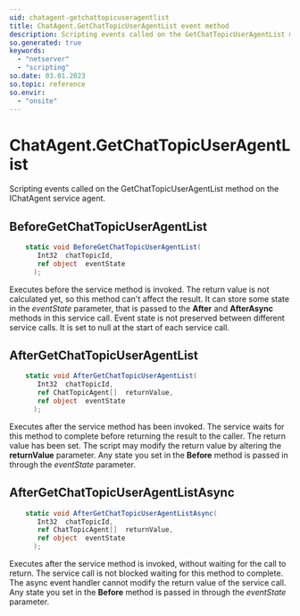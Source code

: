 ```yaml
---
uid: chatagent-getchattopicuseragentlist
title: ChatAgent.GetChatTopicUserAgentList event method
description: Scripting events called on the GetChatTopicUserAgentList method on the ChatAgent service agent.
so.generated: true
keywords:
  - "netserver"
  - "scripting"
so.date: 03.01.2023
so.topic: reference
so.envir:
  - "onsite"
---
```

# ChatAgent.GetChatTopicUserAgentList

Scripting events called on the <see cref='M:SuperOffice.CRM.Services.IChatAgent.GetChatTopicUserAgentList'>GetChatTopicUserAgentList</see> method on the <see cref='IChatAgent'>IChatAgent</see>  service agent.

## BeforeGetChatTopicUserAgentList
```cs
    static void BeforeGetChatTopicUserAgentList(
       Int32  chatTopicId,
       ref object  eventState
      );
```
Executes before the service method is invoked.
The return value is not calculated yet, so this method can't affect the result.
It can store some state in the *eventState* parameter, that is passed to the **After** and **AfterAsync** methods in this service call.
Event state is not preserved between different service calls. It is set to null at the start of each service call.
## AfterGetChatTopicUserAgentList
```cs
    static void AfterGetChatTopicUserAgentList(
       Int32  chatTopicId,
       ref ChatTopicAgent[]  returnValue,
       ref object  eventState
      );
```
Executes after the service method has been invoked. The service waits for this method to complete before returning the result to the caller.
The return value has been set. The script may modify the return value by altering the **returnValue** parameter.
Any state you set in the **Before** method is passed in through the *eventState* parameter.
## AfterGetChatTopicUserAgentListAsync
```cs
    static void AfterGetChatTopicUserAgentListAsync(
       Int32  chatTopicId,
       ref ChatTopicAgent[]  returnValue,
       ref object  eventState
      );
```
Executes after the service method is invoked, without waiting for the call to return.
The service call is not blocked waiting for this method to complete.
The async event handler cannot modify the return value of the service call.
Any state you set in the **Before** method is passed in through the *eventState* parameter.

